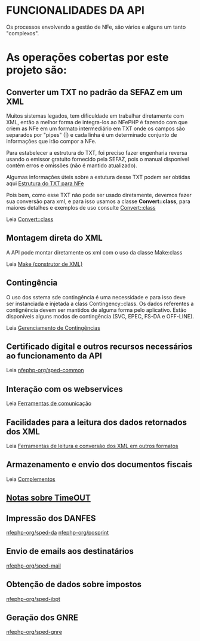 # FUNCIONALIDADES DA API

Os processos envolvendo a gestão de NFe, são vários e alguns um tanto "complexos".

# As operações cobertas por este projeto são:

## Converter um TXT no padrão da SEFAZ em um XML

Muitos sistemas legados, tem dificuldade em trabalhar diretamente com XML, então a melhor forma de integra-los ao NFePHP é fazendo com que criem as NFe em um formato intermediário em TXT onde os campos são separados por "pipes" (|) e cada linha é um determinado conjunto de informações que irão compor a NFe.

Para estabelecer a estrutura do TXT, foi preciso fazer engenharia reversa usando o emissor gratuito fornecido pela SEFAZ, pois o manual disponível contêm erros e omissões (não é mantido atualizado).

Algumas informações úteis sobre a estutura desse TXT podem ser obtidas aqui [Estrutura do TXT para NFe](EstruturaTxt.md)

Pois bem, como esse TXT não pode ser usado diretamente, devemos fazer sua conversão para xml, e para isso usamos a classe **Convert::class**, para maiores detalhes e exemplos de uso consulte [Convert::class](Convert.md)

Leia [Convert::class](Convert.md)

## Montagem direta do XML

A API pode montar diretamente os xml com o uso da classe Make:class


Leia [Make (construtor de XML)](Make.md)


## Contingência

O uso dos sstema sde contingência é uma necessidade e para isso deve ser instanciada e injetada a class Contingency::class.
Os dados referentes a contignência devem ser mantidos de alguma forma pelo aplicativo. 
Estão disponíveis alguns modos de contingência (SVC, EPEC, FS-DA e OFF-LINE).

Leia [Gerenciamento de Contingências](Contingency.md)

## Certificado digital e outros recursos necessários ao funcionamento da API

Leia [nfephp-org/sped-common](https://github.com/nfephp-org/sped-common)

## Interação com os webservices

Leia [Ferramentas de comunicação](Tools.md)

## Facilidades para a leitura dos dados retornados dos XML

Leia [Ferramentas de leitura e conversão dos XML em outros formatos](Standardize.md)


## Armazenamento e envio dos documentos fiscais

Leia [Complementos](Complements.md)


## [Notas sobre TimeOUT](TimeOut.md)

## Impressão dos DANFES

[nfephp-org/sped-da](https://github.com/nfephp-org/sped-da)
[nfephp-org/posprint](https://github.com/nfephp-org/posprint)

## Envio de emails aos destinatários

[nfephp-org/sped-mail](https://github.com/nfephp-org/sped-mail)

## Obtenção de dados sobre impostos 

[nfephp-org/sped-ibpt](https://github.com/nfephp-org/sped-ibpt)

## Geração dos GNRE

[nfephp-org/sped-gnre](https://github.com/nfephp-org/sped-gnre)


